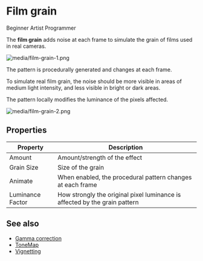 # Film grain

<span class="label label-doc-level">Beginner</span>
<span class="label label-doc-audience">Artist</span>
<span class="label label-doc-audience">Programmer</span>

The **film grain** adds noise at each frame to simulate the grain of films used in real cameras.

![media/film-grain-1.png](media/film-grain-1.png) 

The pattern is procedurally generated and changes at each frame.

To simulate real film grain, the noise should be more visible in areas of medium light intensity, and less visible in bright or dark areas.

The pattern locally modifies the luminance of the pixels affected.

![media/film-grain-2.png](media/film-grain-2.png) 

## Properties

| Property         | Description                                                                 |
| ---------------- | --------------------------------------------------------------------------- |
| Amount           | Amount/strength of the effect                                         
| Grain Size       | Size of the grain                                                     
| Animate          | When enabled, the procedural pattern changes at each frame            
| Luminance Factor | How strongly the original pixel luminance is affected by the grain pattern

## See also

* [Gamma correction](gamma-correction.md)
* [ToneMap](tonemap.md)
* [Vignetting](vignetting.md)